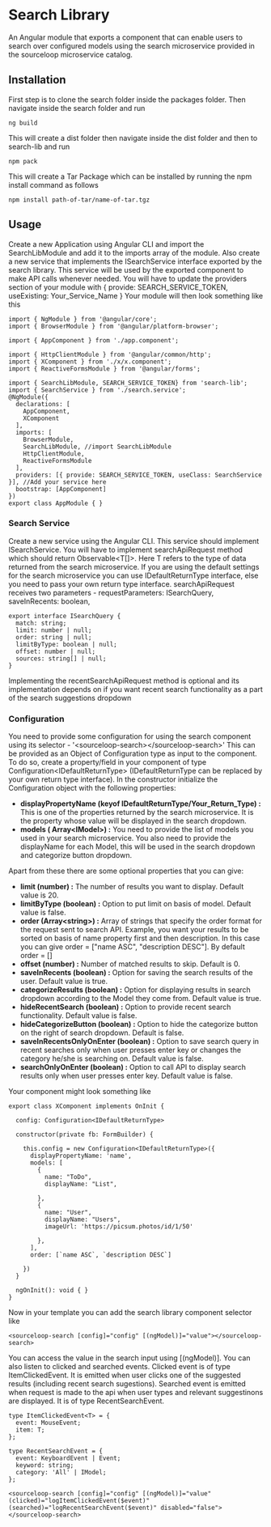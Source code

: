 # Search Library

An Angular module that exports a component that can enable users to search over configured models using the search microservice provided in the sourceloop microservice catalog.

## Installation

First step is to clone the search folder inside the packages folder. Then navigate inside the search folder and run

```
ng build
```

This will create a dist folder then navigate inside the dist folder and then to search-lib and run

```
npm pack
```

This will create a Tar Package which can be installed by running the npm install command as follows

```
npm install path-of-tar/name-of-tar.tgz
```

## Usage

Create a new Application using Angular CLI and import the SearchLibModule and add it to the imports array of the module. Also create a new service that implements the ISearchService interface exported by the search library. This service will be used by the exported component to make API calls whenever needed. You will have to update the providers section of your module with { provide: SEARCH_SERVICE_TOKEN, useExisting: Your_Service_Name }
Your module will then look something like this

```
import { NgModule } from '@angular/core';
import { BrowserModule } from '@angular/platform-browser';

import { AppComponent } from './app.component';

import { HttpClientModule } from '@angular/common/http';
import { XComponent } from './x/x.component';
import { ReactiveFormsModule } from '@angular/forms';

import { SearchLibModule, SEARCH_SERVICE_TOKEN} from 'search-lib';
import { SearchService } from './search.service';
@NgModule({
  declarations: [
    AppComponent,
    XComponent
  ],
  imports: [
    BrowserModule,
    SearchLibModule, //import SearchLibModule
    HttpClientModule,
    ReactiveFormsModule
  ],
  providers: [{ provide: SEARCH_SERVICE_TOKEN, useClass: SearchService }], //Add your service here
  bootstrap: [AppComponent]
})
export class AppModule { }
```

### Search Service

Create a new service using the Angular CLI. This service should implement ISearchService. You will have to implement searchApiRequest method which should return Observable&lt;T[]&gt;. Here T refers to the type of data returned from the search microservice. If you are using the default settings for the search microservice you can use IDefaultReturnType interface, else you need to pass your own return type interface.
searchApiRequest receives two parameters - requestParameters: ISearchQuery, saveInRecents: boolean,

```
export interface ISearchQuery {
  match: string;
  limit: number | null;
  order: string | null;
  limitByType: boolean | null;
  offset: number | null;
  sources: string[] | null;
}
```

Implementing the recentSearchApiRequest method is optional and its implementation depends on if you want recent search functionality as a part of the search suggestions dropdown

### Configuration

You need to provide some configuration for using the search component using its selector - '&lt;sourceloop-search&gt;&lt;/sourceloop-search&gt;'
This can be provided as an Object of Configuration type as input to the component. To do so, create a property/field in your component of type Configuration&lt;IDefaultReturnType&gt; (IDefaultReturnType can be replaced by your own return type interface). In the constructor initialize the Configuration object with the following properties:

- **displayPropertyName (keyof IDefaultReturnType/Your_Return_Type) :** This is one of the properties returned by the search microservice. It is the property whose value will be displayed in the search dropdown.
- **models ( Array&lt;IModel&gt;) :** You need to provide the list of models you used in your search microservice. You also need to provide the displayName for each Model, this will be used in the search dropdown and categorize button dropdown.

Apart from these there are some optional properties that you can give:

- **limit (number) :** The number of results you want to display. Default value is 20.
- **limitByType (boolean) :** Option to put limit on basis of model. Default value is false.
- **order (Array&lt;string&gt;) :** Array of strings that specify the order format for the request sent to search API. Example, you want your results to be sorted on basis of name property first and then description. In this case you can give order = ["name ASC", "description DESC"]. By default order = []
- **offset (number) :** Number of matched results to skip. Default is 0.
- **saveInRecents (boolean) :** Option for saving the search results of the user. Default value is true.
- **categorizeResults (boolean) :** Option for displaying results in search dropdown according to the Model they come from. Default value is true.
- **hideRecentSearch (boolean) :** Option to provide recent search functionality. Default value is false.
- **hideCategorizeButton (boolean) :** Option to hide the categorize button on the right of search dropdown. Default is false.
- **saveInRecentsOnlyOnEnter (boolean) :** Option to save search query in recent searches only when user presses enter key or changes the category he/she is searching on. Default value is false.
- **searchOnlyOnEnter (boolean) :** Option to call API to display search results only when user presses enter key. Default value is false.

Your component might look something like

```
export class XComponent implements OnInit {

  config: Configuration<IDefaultReturnType>

  constructor(private fb: FormBuilder) {

    this.config = new Configuration<IDefaultReturnType>({
      displayPropertyName: 'name',
      models: [
        {
          name: "ToDo",
          displayName: "List",

        },
        {
          name: "User",
          displayName: "Users",
          imageUrl: 'https://picsum.photos/id/1/50'

        },
      ],
      order: [`name ASC`, `description DESC`]

    })
  }

  ngOnInit(): void { }
}
```

Now in your template you can add the search library component selector like

```
<sourceloop-search [config]="config" [(ngModel)]="value"></sourceloop-search>
```

You can access the value in the search input using [(ngModel)]. You can also listen to clicked and searched events.
Clicked event is of type ItemClickedEvent. It is emitted when user clicks one of the suggested results (including recent search sugestions). Searched event is emitted when request is made to the api when user types and relevant suggestinons are displayed. It is of type RecentSearchEvent.

```
type ItemClickedEvent<T> = {
  event: MouseEvent;
  item: T;
};

type RecentSearchEvent = {
  event: KeyboardEvent | Event;
  keyword: string;
  category: 'All' | IModel;
};
```

```
<sourceloop-search [config]="config" [(ngModel)]="value" (clicked)="logItemClickedEvent($event)" (searched)="logRecentSearchEvent($event)" disabled="false"></sourceloop-search>
```
